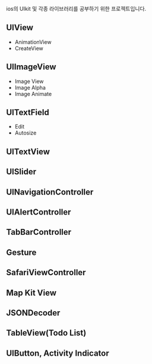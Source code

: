 ios의 UIkit 및 각종 라이브러리를 공부하기 위한 프로젝트입니다.

## UIView
  * AnimationView
  * CreateView
  
## UIImageView
  * Image View
  * Image Alpha
  * Image Animate

## UITextField
  * Edit
  * Autosize

## UITextView

## UISlider

## UINavigationController

## UIAlertController

## TabBarController

## Gesture

## SafariViewController

## Map Kit View

## JSONDecoder

## TableView(Todo List)

## UIButton, Activity Indicator
